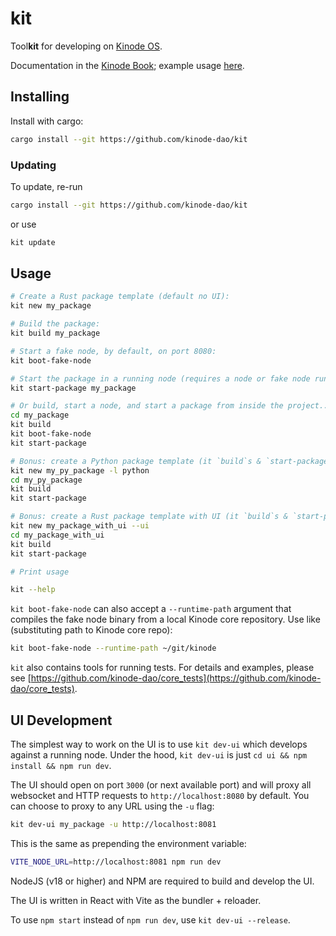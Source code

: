 # kit

Tool**kit** for developing on [Kinode OS](https://github.com/kinode-dao/kinode).

Documentation in the [Kinode Book](https://book.kinode.org/kit-dev-toolkit.html); example usage [here](https://book.kinode.org/my_first_app/chapter_1.html).

## Installing

Install with cargo:

```bash
cargo install --git https://github.com/kinode-dao/kit
```

### Updating

To update, re-run

```bash
cargo install --git https://github.com/kinode-dao/kit
```

or use
```bash
kit update
```

## Usage

```bash
# Create a Rust package template (default no UI):
kit new my_package

# Build the package:
kit build my_package

# Start a fake node, by default, on port 8080:
kit boot-fake-node

# Start the package in a running node (requires a node or fake node running at, default, localhost:8080; can specify port of a localhost node with `--port` or can specify entire URL with `--url`):
kit start-package my_package

# Or build, start a node, and start a package from inside the project...
cd my_package
kit build
kit boot-fake-node
kit start-package

# Bonus: create a Python package template (it `build`s & `start-package`s just like a Rust package!):
kit new my_py_package -l python
cd my_py_package
kit build
kit start-package

# Bonus: create a Rust package template with UI (it `build`s & `start-package`s just like a Rust package!):
kit new my_package_with_ui --ui
cd my_package_with_ui
kit build
kit start-package

# Print usage

kit --help
```

`kit boot-fake-node` can also accept a `--runtime-path` argument that compiles the fake node binary from a local Kinode core repository.
Use like (substituting path to Kinode core repo):

```bash
kit boot-fake-node --runtime-path ~/git/kinode
```

`kit` also contains tools for running tests.
For details and examples, please see [https://github.com/kinode-dao/core_tests](https://github.com/kinode-dao/core_tests).

## UI Development

The simplest way to work on the UI is to use `kit dev-ui` which develops against a running node.
Under the hood, `kit dev-ui` is just `cd ui && npm install && npm run dev`.

The UI should open on port `3000` (or next available port) and will proxy all websocket and HTTP requests to `http://localhost:8080` by default.
You can choose to proxy to any URL using the `-u` flag:
```bash
kit dev-ui my_package -u http://localhost:8081
```
This is the same as prepending the environment variable:
```bash
VITE_NODE_URL=http://localhost:8081 npm run dev
```

NodeJS (v18 or higher) and NPM are required to build and develop the UI.

The UI is written in React with Vite as the bundler + reloader.

To use `npm start` instead of `npm run dev`, use `kit dev-ui --release`.

